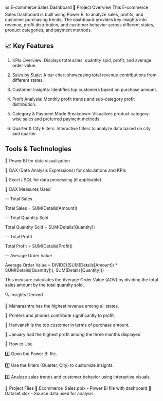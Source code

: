 📊 E-commerce Sales Dashboard
📌 Project Overview
This E-commerce Sales Dashboard is built using Power BI to analyze sales, profits, and customer purchasing trends. The dashboard provides key insights into revenue, profit distribution, and customer behavior across different states, product categories, and payment methods.

## 📈 Key Features
 1. KPIs Overview: Displays total sales, quantity sold, profit, and average order value.
 
 2. Sales by State: A bar chart showcasing total revenue contributions from different states.
    
 3. Customer Insights: Identifies top customers based on purchase amount.
    
 4. Profit Analysis: Monthly profit trends and sub-category profit distribution.
    
 5. Category & Payment Mode Breakdown: Visualizes product category-wise sales and preferred payment methods.
    
 6. Quarter & City Filters: Interactive filters to analyze data based on city and quarter.

## Tools & Technologies
🔹 Power BI for data visualization

🔹 DAX (Data Analysis Expressions) for calculations and KPIs

🔹 Excel / SQL for data processing (if applicable)

🔢 DAX Measures Used

-- Total Sales

Total Sales = SUM(Details[Amount])

-- Total Quantity Sold

Total Quantity Sold = SUM(Details[Quantity])

-- Total Profit

Total Profit = SUM(Details[Profit])

-- Average Order Value

Average Order Value = DIVIDE((SUM(Details[Amount]) * SUM(Details[Quantity])), SUM(Details[Quantity]))

This measure calculates the Average Order Value (AOV) by dividing the total sales amount by the total quantity sold.

🔍 Insights Derived

📌 Maharashtra has the highest revenue among all states.

📌 Printers and phones contribute significantly to profit.

📌 Harivansh is the top customer in terms of purchase amount.

📌 January had the highest profit among the three months displayed.

🚀 How to Use

1️⃣ Open the Power BI file.

2️⃣ Use the filters (Quarter, City) to customize insights.

3️⃣ Analyze sales trends and customer behavior using interactive visuals.

📂 Project Files
📁 Ecommerce_Sales.pbix - Power BI file with dashboard
📁 Dataset.xlsx - Source data used for analysis









